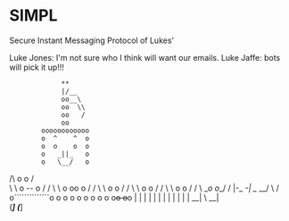 SIMPL
=====
Secure Instant Messaging Protocol of Lukes'

Luke Jones: I'm not sure who I think will want our emails.
Luke Jaffe: bots will pick it up!!!

                 **
                 |/__
                 oo__\
                 oo  \\
                 oo   /
                 oo
            oooooooooooo
            o  ^    ^  o
            o  o    o  o
            o   _||_   o
            o   \__/   o
/\           o        o           /\
\ \           o  --  o           / /
 \ \           o oo o           / /
  \ \        o        o        / /
   \ \      o          o      / /
    \ \    o            o    / /
     \ \__o              o__/ /
     |-_                    _-|
      \__                  __/
         \                /
          o``````````````o
         o                o
        o                  o
       o                    o
      o                      o
     o~~~~~~~~~~~~~~~~~~~~~~~~o
     o~~~~~~~~~~~~~~~~~~~~~~~~o
         |  |          |  |
         |  |          |  |
         |  |          |  |
       __|   \       __|   \
      (_______]     (_______]
